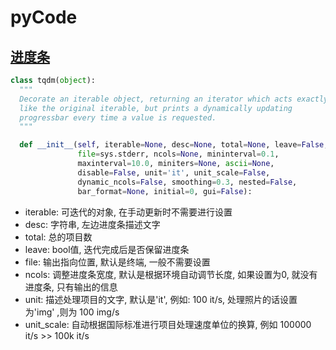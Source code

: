 # **pyCode**

## [**进度条**](progressBar.py)

```python
class tqdm(object):
  """
  Decorate an iterable object, returning an iterator which acts exactly
  like the original iterable, but prints a dynamically updating
  progressbar every time a value is requested.
  """

  def __init__(self, iterable=None, desc=None, total=None, leave=False,
               file=sys.stderr, ncols=None, mininterval=0.1,
               maxinterval=10.0, miniters=None, ascii=None,
               disable=False, unit='it', unit_scale=False,
               dynamic_ncols=False, smoothing=0.3, nested=False,
               bar_format=None, initial=0, gui=False):
```


* iterable: 可迭代的对象, 在手动更新时不需要进行设置
* desc: 字符串, 左边进度条描述文字
* total: 总的项目数
* leave: bool值, 迭代完成后是否保留进度条
* file: 输出指向位置, 默认是终端, 一般不需要设置
* ncols: 调整进度条宽度, 默认是根据环境自动调节长度, 如果设置为0, 就没有进度条, 只有输出的信息
* unit: 描述处理项目的文字, 默认是'it', 例如: 100 it/s, 处理照片的话设置为'img' ,则为 100 img/s
* unit_scale: 自动根据国际标准进行项目处理速度单位的换算, 例如 100000 it/s >> 100k it/s

## 
